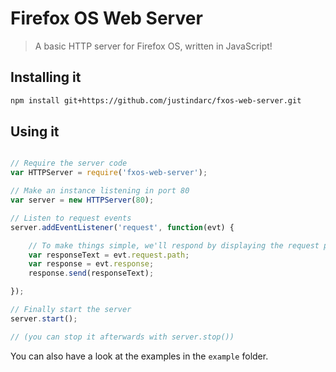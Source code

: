 # Firefox OS Web Server

> A basic HTTP server for Firefox OS, written in JavaScript!

## Installing it

```bash
npm install git+https://github.com/justindarc/fxos-web-server.git
```

## Using it

```javascript

// Require the server code
var HTTPServer = require('fxos-web-server');

// Make an instance listening in port 80
var server = new HTTPServer(80);

// Listen to request events
server.addEventListener('request', function(evt) {

	// To make things simple, we'll respond by displaying the request path
	var responseText = evt.request.path;
	var response = evt.response;
	response.send(responseText);

});

// Finally start the server
server.start();

// (you can stop it afterwards with server.stop())

```

You can also have a look at the examples in the `example` folder.
